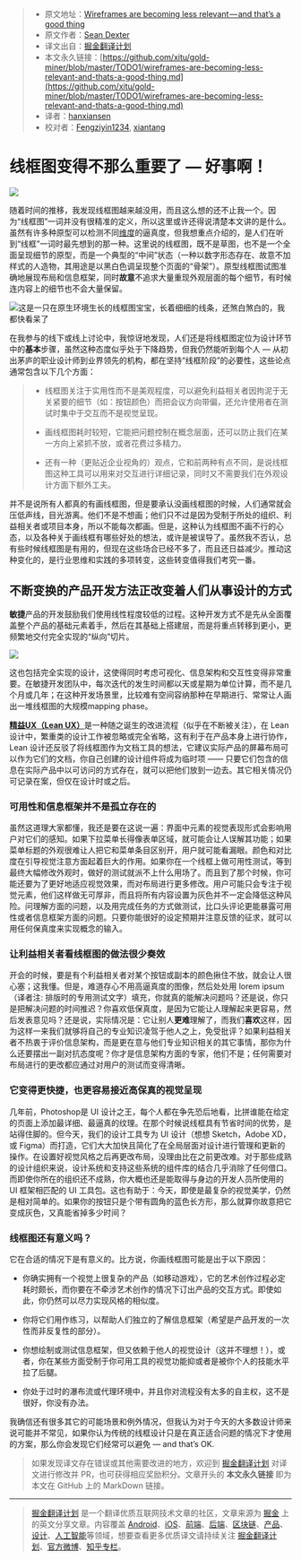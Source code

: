 > * 原文地址：[Wireframes are becoming less relevant — and that’s a good thing](https://medium.com/@seandexter1/wireframes-are-becoming-less-relevant-and-thats-a-good-thing-e66b30724a27)
> * 原文作者：[Sean Dexter](https://medium.com/@seandexter1)
> * 译文出自：[掘金翻译计划](https://github.com/xitu/gold-miner)
> * 本文永久链接：[https://github.com/xitu/gold-miner/blob/master/TODO1/wireframes-are-becoming-less-relevant-and-thats-a-good-thing.md](https://github.com/xitu/gold-miner/blob/master/TODO1/wireframes-are-becoming-less-relevant-and-thats-a-good-thing.md)
> * 译者：[hanxiansen](https://github.com/hanxiansen)
> * 校对者：[Fengziyin1234](https://github.com/Fengziyin1234), [xiantang](https://github.com/xiantang)

# 线框图变得不那么重要了 — 好事啊！

![](https://cdn-images-1.medium.com/max/3160/1*-uTCxjdcMtjgKnKfUJqixA.png)

随着时间的推移，我发现线框图越来越没用，而且这么想的还不止我一个。因为“线框图”一词并没有很精准的定义，所以这里或许还得说清楚本文讲的是什么。虽然有许多种原型可以检测不同[维度](https://medium.com/in-the-hudl/prototype-fidelity-its-more-than-high-and-low-4dedb4cb1a0)的逼真度，但我想重点介绍的，是人们在听到“线框”一词时最先想到的那一种。这里说的线框图，既不是草图，也不是一个全面呈现细节的原型，而是一个典型的“中间”状态（一种以数字形态存在、故意不加样式的人造物，其用途是以黑白色调呈现整个页面的“骨架”）。原型线框图试图准确地展现布局和信息框架，同时**故意**不追求大量重现外观层面的每个细节，有时候连内容上的细节也不会大量保留。

![这是一只在原生环境生长的线框图宝宝，长着细细的线条，还煞白煞白的，我都快看呆了](https://cdn-images-1.medium.com/max/3360/0*0FGSCBVTYpA2Dt4z.png)

在我参与的线下或线上讨论中，我惊讶地发现，人们还是将线框图定位为设计环节中的**基本**步骤，虽然这种态度似乎处于下降趋势，但我仍然能听到每个人 — 从初出茅庐的职业设计师到业界领先的机构，都在坚持“线框阶段”的必要性，这些论点通常包含以下几个方面：

> - 线框图关注于实用性而不是美观程度，可以避免利益相关者因拘泥于无关紧要的细节（如：按钮颜色）而把会议方向带偏，还允许使用者在测试时集中于交互而不是视觉呈现。
>
> - 画线框图耗时较短，它能把问题控制在概念层面，还可以防止我们在某一方向上紧抓不放，或者花费过多精力。
>
> - 还有一种（更贴近企业视角的）观点，它和前两种有点不同，是说线框图这种工具可以用来对交互进行详细记录，同时又不需要我们在外观设计方面下额外工夫。

并不是说所有人都真的有画线框图，但是要承认没画线框图的时候，人们通常就会压低声线，目光游离。他们不是不想画；他们只不过是因为受制于所处的组织、利益相关者或项目本身，所以不能每次都画。但是，这种认为线框图不画不行的心态，以及各种关于画线框有哪些好处的想法，或许是被误导了。虽然我不否认，总有些时候线框图是有用的，但现在这些场合已经不多了，而且还日益减少。推动这种变化的，是行业思维和实践的多项转变，这些转变值得我们考究一番。

## 不断变换的产品开发方法正改变着人们从事设计的方式

**敏捷**产品的开发鼓励我们使用线性程度较低的过程。这种开发方式不是先从全面覆盖整个产品的基础元素着手，然后在其基础上搭建层，而是将重点转移到更小，更频繁地交付完全实现的“纵向”切片。

![](https://cdn-images-1.medium.com/max/2000/1*ZP-WJyxl2cwFlE_SifUCkA.png)

这也包括完全实现的设计，这使得同时考虑可视化、信息架构和交互性变得非常重要。在敏捷开发团队中，每次迭代的发生时间都以天或星期为单位计算，而不是几个月或几年；在这种开发场景里，比较难有空间容纳那种在早期进行、常常让人画出一堆线框图的大规模mapping phase。

[**精益UX（Lean UX）**](https://www.smashingmagazine.com/2011/03/lean-ux-getting-out-of-the-deliverables-business/)是一种随之诞生的改进流程（似乎在不断被关注），在 Lean 设计中，繁重类的设计工作被忽略或完全省略，这有利于在产品本身上进行协作，Lean 设计还反驳了将线框图作为文档工具的想法，它建议实际产品的屏幕布局可以作为它们的文档，你自己创建的设计组件将成为临时项 —— 只要它们包含的信息在实际产品中以可访问的方式存在，就可以把他们放到一边去。其它相关情况仍可记录在案，但仅在设计时或之后。

### 可用性和信息框架并不是孤立存在的

虽然这道理大家都懂，我还是要在这说一遍：界面中元素的视觉表现形式会影响用户对它们的感知。如果下拉菜单长得像表单区域，就可能会让人误解其功能；如果菜单标题的外观很难让人把它和菜单条目区别开，用户就可能看漏眼。颜色和对比度在引导视觉注意方面起着巨大的作用。如果你在一个线框上做可用性测试，等到最终大幅修改外观时，做好的测试就派不上什么用场了。而且到了那个时候，你可能还要为了更好地适应视觉效果，而对布局进行更多修改。用户可能只会专注于视觉元素，他们这样做无可厚非，而且将所有内容设置为灰色并不一定会降低这种风险。问理解方面的问题，以及用完成任务的方式做测试，比口头评论更能暴露可用性或者信息框架方面的问题。只要你能很好的设定预期并注意反馈的征求，就可以用任何保真度来实现概念的输入。

### 让利益相关者看线框图的做法很少奏效

开会的时候，要是有个利益相关者对某个按钮或副本的颜色揪住不放，就会让人很心塞；这我懂。但是，难道存心不用高逼真度的图像，然后处处用 lorem ipsum（译者注: 排版时的专用测试文字）填充，你就真的能解决问题吗？还是说，你只是把解决问题的时间推迟？你喜欢低保真度，是因为它能让人理解起来更容易，然后发表意见吗？还是说，实际情况是：它让别人**更难**理解了，而我们**喜欢**这样，因为这样一来我们就够将自己的专业知识凌驾于他人之上，免受批评？如果利益相关者不热衷于评价信息架构，而是更在意与他们专业知识相关的其它事情，那你为什么还要摆出一副对抗态度呢？你才是信息架构方面的专家，他们不是；任何需要对布局进行的更改都应通过对用户的测试而变得清晰。

### 它变得更快捷，也更容易接近高保真的视觉呈现

几年前，Photoshop是 UI 设计之王，每个人都在争先恐后地看，比拼谁能在给定的页面上添加最详细、最逼真的纹理。在那个时候说线框具有节省时间的优势，是站得住脚的。但今天，我们的设计工具专为 UI 设计（想想 Sketch，Adobe XD，或 Figma）而打造，它们大大加快且简化了在全局层面对设计进行管理和更新的操作。在设置好视觉风格之后再更改布局，没理由比在之前更改难。对于那些成熟的设计组织来说，设计系统和支持这些系统的组件库的结合几乎消除了任何借口。而即使你所在的组织还不成熟，你大概也还是能取得与身边的开发人员所使用的 UI 框架相匹配的 UI 工具包。这也有助于：今天，即使是最复杂的视觉美学，仍然是相对简单的。如果你的按钮只是个带有圆角的蓝色长方形，那么就算你故意把它变成灰色，又真能省掉多少时间？

### 线框图还有意义吗？

它在合适的情况下是有意义的。比方说，你画线框图可能是出于以下原因：

- 你确实拥有一个视觉上很复杂的产品（如移动游戏），它的艺术创作过程必定耗时颇长，而你要在不牵涉艺术创作的情况下订出产品的交互方式。即使如此，你仍然可以尽力实现风格的相似度。

- 你将它们用作练习，以帮助人们独立的了解信息框架（希望是产品开发的一次性而非反复性的部分）。

- 你想绘制或测试信息框架，但又依赖于他人的视觉设计（这并不理想！），或者，你在某些方面受制于你可用工具的视觉功能抑或者是被你个人的技能水平拉了后腿。

- 你处于过时的瀑布流或代理环境中，并且你对流程没有太多的自主权，这不是很好，你没有办法。

我确信还有很多其它的可能场景和例外情况，但我认为对于今天的大多数设计师来说可能并不常见，如果你认为传统的线框设计只是在真正适合问题的情况下才使用的方案，那么你会发现它们经常可以避免 — and that’s OK.

> 如果发现译文存在错误或其他需要改进的地方，欢迎到 [掘金翻译计划](https://github.com/xitu/gold-miner) 对译文进行修改并 PR，也可获得相应奖励积分。文章开头的 **本文永久链接** 即为本文在 GitHub 上的 MarkDown 链接。

---

> [掘金翻译计划](https://github.com/xitu/gold-miner) 是一个翻译优质互联网技术文章的社区，文章来源为 [掘金](https://juejin.im) 上的英文分享文章。内容覆盖 [Android](https://github.com/xitu/gold-miner#android)、[iOS](https://github.com/xitu/gold-miner#ios)、[前端](https://github.com/xitu/gold-miner#前端)、[后端](https://github.com/xitu/gold-miner#后端)、[区块链](https://github.com/xitu/gold-miner#区块链)、[产品](https://github.com/xitu/gold-miner#产品)、[设计](https://github.com/xitu/gold-miner#设计)、[人工智能](https://github.com/xitu/gold-miner#人工智能)等领域，想要查看更多优质译文请持续关注 [掘金翻译计划](https://github.com/xitu/gold-miner)、[官方微博](http://weibo.com/juejinfanyi)、[知乎专栏](https://zhuanlan.zhihu.com/juejinfanyi)。
